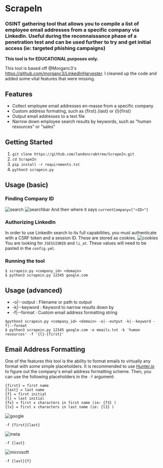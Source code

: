 # ScrapeIn
### OSINT gathering tool that allows you to compile a list of employee email addresses from a specific company via LinkedIn. Useful during the reconnaissance phase of a penetration test and can be used further to try and get initial access (ie: targeted phishing campaigns)

**This tool is for EDUCATIONAL purposes only.**

This tool is based off @Morganc3's <https://github.com/morganc3/LinkedInHarvester>. I cleaned up the code and added some vital features that were missing. 

## Features
* Collect employee email addresses en-masse from a specific company
* Custom address formating, such as {first}.{last} or {l}{first}
* Output email addresses to a text file
* Narrow down employee search results by keywords, such as "human resources" or "sales"

## Getting Started
1. `git clone https://github.com/landoncrabtree/ScrapeIn.git`
2. `cd ScrapeIn`
3. `pip install -r requirements.txt`
4. `python3 scrapein.py`

## Usage (basic)
### Finding Company ID
![search](https://i.imgur.com/fM7AIGa.png)
![searchbar](https://i.imgur.com/9DVkoSV.png)
And then where it says `currentCompany=["<ID>"]`

### Authorizing LinkedIn
In order to use LinkedIn search to its full capabilities, you must authenticate with a CSRF token and a session ID. These are stored as cookies.
![cookies](https://i.imgur.com/F5vCX09.png)
You are looking for `JSESSIONID` and `li_at`. These values will need to be pasted in the `config.yml`.

### Running the tool
```
$ scrapein.py <company_id> <domain>
$ python3 scrapein.py 12345 google.com
```

## Usage (advanced)
* -o|--output  : Filename or path to output
* -k|--keyword : Keyword to narrow results down by
* -f|--format  : Custom email address formatting string
```
$python3 scrapein.py <company_id> <domain> -o|--output -k|--keyword -f|--format
$ python3 scrapein.py 12345 google.com -o emails.txt -k 'human resources' -f '{l}-{first}'
```

## Email Address Formatting
One of the features this tool is the ability to format emails to virtually any format with some simple placeholders. It is recommended to use [Hunter.io](https://hunter.io) to figure out the company's email address formatting scheme.
Then, you can use the following placeholders in the `-f` argument:

```
{first} = first name
{last} = last name
{f} = first initial
{l} = last initial
{fx} = first x characters in first name (ie: {f3} )
{lx} = first x characters in last name (ie: {l3} )
```

![google](https://i.imgur.com/rg2CrF6.png)
```
-f {first}{last}
```

![meta](https://i.imgur.com/RgCW17q.png)
```
-f {last}
```

![microsoft](https://i.imgur.com/Ea9DsoA.png)
```
-f {last}{f}
```
